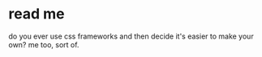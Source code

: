 # read me

do you ever use css frameworks and then decide it's easier to make your own? me too, sort of.
